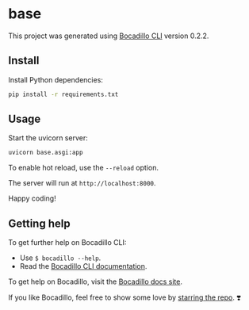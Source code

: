 # base

This project was generated using [Bocadillo CLI][repo] version 0.2.2.

[repo]: https://github.com/bocadilloproject/bocadillo-cli

## Install

Install Python dependencies:

```bash
pip install -r requirements.txt
```

## Usage

Start the uvicorn server:

```bash
uvicorn base.asgi:app
```

To enable hot reload, use the `--reload` option.

The server will run at `http://localhost:8000`.

Happy coding!

## Getting help

To get further help on Bocadillo CLI:

- Use `$ bocadillo --help`.
- Read the [Bocadillo CLI documentation][repo].

To get help on Bocadillo, visit the [Bocadillo docs site](https://bocadilloproject.github.io).

If you like Bocadillo, feel free to show some love by [starring the repo](https://github.com/bocadilloproject/bocadillo). ❣️
